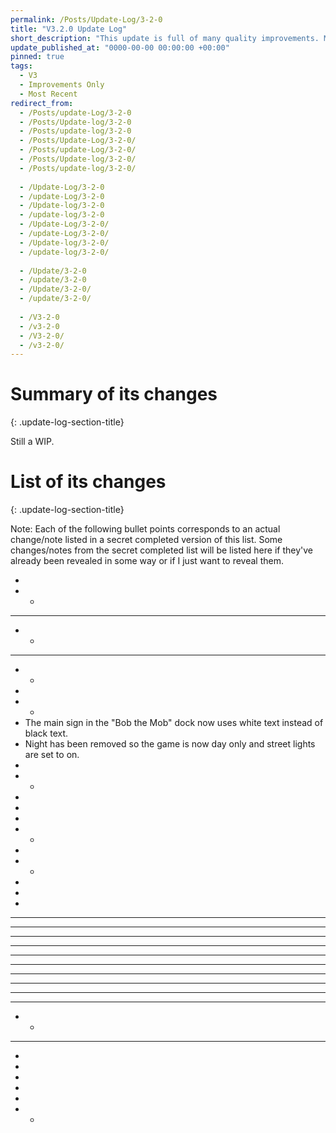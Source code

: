 ```yaml
---
permalink: /Posts/Update-Log/3-2-0
title: "V3.2.0 Update Log"
short_description: "This update is full of many quality improvements. Most of its changes are not noticeable to the average player but some are."
update_published_at: "0000-00-00 00:00:00 +00:00"
pinned: true
tags:
  - V3
  - Improvements Only
  - Most Recent
redirect_from:
  - /Posts/update-Log/3-2-0
  - /Posts/Update-log/3-2-0
  - /Posts/update-log/3-2-0
  - /Posts/Update-Log/3-2-0/
  - /Posts/update-Log/3-2-0/
  - /Posts/Update-log/3-2-0/
  - /Posts/update-log/3-2-0/
  
  - /Update-Log/3-2-0
  - /update-Log/3-2-0
  - /Update-log/3-2-0
  - /update-log/3-2-0
  - /Update-Log/3-2-0/
  - /update-Log/3-2-0/
  - /Update-log/3-2-0/
  - /update-log/3-2-0/
  
  - /Update/3-2-0
  - /update/3-2-0
  - /Update/3-2-0/
  - /update/3-2-0/
  
  - /V3-2-0
  - /v3-2-0
  - /V3-2-0/
  - /v3-2-0/
---
```


# Summary of its changes
{: .update-log-section-title}

Still a WIP.

# List of its changes
{: .update-log-section-title}

Note: Each of the following bullet points corresponds to an actual change/note listed in a secret completed version of this list. Some changes/notes from the secret completed list will be listed here if they've already been revealed in some way or if I just want to reveal them.

* 
* * 
* * * 
* * 
* * * 
* * 
* 
* * 
* The main sign in the "Bob the Mob" dock now uses white text instead of black text.
* Night has been removed so the game is now day only and street lights are set to on.
* 
* * 
* 
* 
* 
* * 
* 
* * 
* 
* 
* 
* * * 
* * * 
* * * 
* * * 
* * * 
* * * 
* * * 
* * * 
* * * 
* * * 
* * 
* * * 
* 
* 
* 
* 
* 
* * 